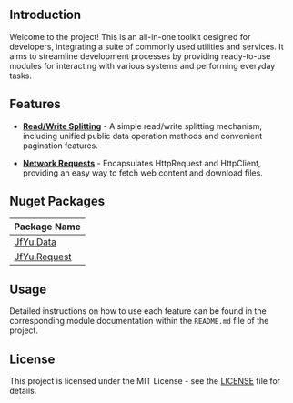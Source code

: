 ## Introduction
Welcome to the project! This is an all-in-one toolkit designed for developers, integrating a suite of commonly used utilities and services. It aims to streamline development processes by providing ready-to-use modules for interacting with various systems and performing everyday tasks.

## Features

- [**Read/Write Splitting**][Github.Data] - A simple read/write splitting mechanism, including unified public data operation methods and convenient pagination features.  

- [**Network Requests**][Github.Request] - Encapsulates HttpRequest and HttpClient, providing an easy way to fetch web content and download files. 
  

## Nuget Packages

| Package Name | 
| -------------- | 
| [JfYu.Data][Nuget.Data]| 
| [JfYu.Request][Nuget.Request]

## Usage
Detailed instructions on how to use each feature can be found in the corresponding module documentation within the `README.md` file of the project.

## License
This project is licensed under the MIT License - see the [LICENSE](LICENSE) file for details.



[Github.Data]:https://github.com/jfwangncs/JfYu/tree/master/src/JfYu.Data
[Github.Request]:https://github.com/jfwangncs/JfYu/tree/master/src/JfYu.Request

[Nuget.Data]:https://www.nuget.org/packages/JfYu.Data
[Nuget.Request]:https://www.nuget.org/packages/JfYu.Request

[LICENSE]:https://github.com/jfwangncs/JfYu/blob/master/LICENSE